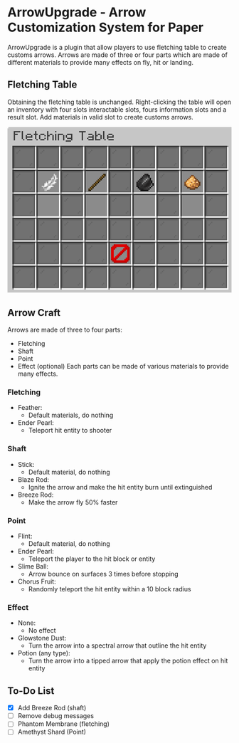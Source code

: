 # ArrowUpgrade - Arrow Customization System for Paper
ArrowUpgrade is a plugin that allow players to use fletching table to create customs arrows. Arrows are made of three or four parts which are made of different materials to provide many effects on fly, hit or landing.
## Fletching Table
Obtaining the fletching table is unchanged. Right-clicking the table will open an inventory with four slots interactable slots, fours information slots and a result slot. Add materials in valid slot to create customs arrows.

![fletching ui](/Images/fletching_ui.png)
## Arrow Craft
Arrows are made of three to four parts:
 - Fletching
 - Shaft
 - Point
 - Effect (optional)
Each parts can be made of various materials to provide many effects.

### Fletching
- Feather:
   - Default materials, do nothing
- Ender Pearl:
   - Teleport hit entity to shooter
### Shaft
- Stick:
   - Default material, do nothing
- Blaze Rod:
   - Ignite the arrow and make the hit entity burn until extinguished
- Breeze Rod:
   - Make the arrow fly 50% faster
### Point
- Flint:
   - Default material, do nothing
- Ender Pearl:
   - Teleport the player to the hit block or entity
- Slime Ball:
   - Arrow bounce on surfaces 3 times before stopping
- Chorus Fruit:
   - Randomly teleport the hit entity within a 10 block radius
### Effect
- None:
   - No effect
- Glowstone Dust:
   - Turn the arrow into a spectral arrow that outline the hit entity
- Potion (any type):
   - Turn the arrow into a tipped arrow that apply the potion effect on hit entity
## To-Do List
- [x] Add Breeze Rod (shaft)
- [ ] Remove debug messages
- [ ] Phantom Membrane (fletching)
- [ ] Amethyst Shard (Point)
